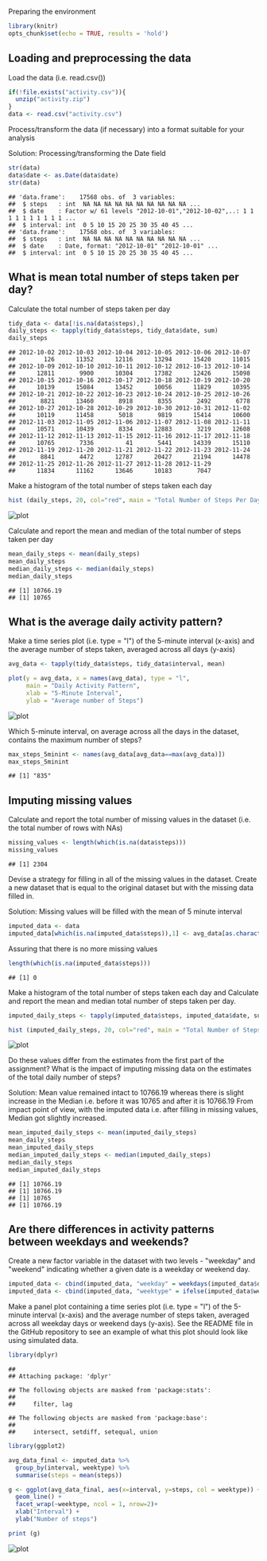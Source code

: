 Preparing the environment

```r
library(knitr)
opts_chunk$set(echo = TRUE, results = 'hold')
```
## Loading and preprocessing the data

Load the data (i.e. read.csv())

```r
if(!file.exists("activity.csv")){
  unzip("activity.zip")
}
data <- read.csv("activity.csv")
```

Process/transform the data (if necessary) into a format suitable for your analysis

Solution: Processing/transforming the Date field

```r
str(data)
data$date <- as.Date(data$date)
str(data)
```

```
## 'data.frame':	17568 obs. of  3 variables:
##  $ steps   : int  NA NA NA NA NA NA NA NA NA NA ...
##  $ date    : Factor w/ 61 levels "2012-10-01","2012-10-02",..: 1 1 1 1 1 1 1 1 1 1 ...
##  $ interval: int  0 5 10 15 20 25 30 35 40 45 ...
## 'data.frame':	17568 obs. of  3 variables:
##  $ steps   : int  NA NA NA NA NA NA NA NA NA NA ...
##  $ date    : Date, format: "2012-10-01" "2012-10-01" ...
##  $ interval: int  0 5 10 15 20 25 30 35 40 45 ...
```


## What is mean total number of steps taken per day?

Calculate the total number of steps taken per day

```r
tidy_data <- data[!is.na(data$steps),]
daily_steps <- tapply(tidy_data$steps, tidy_data$date, sum)
daily_steps
```

```
## 2012-10-02 2012-10-03 2012-10-04 2012-10-05 2012-10-06 2012-10-07 
##        126      11352      12116      13294      15420      11015 
## 2012-10-09 2012-10-10 2012-10-11 2012-10-12 2012-10-13 2012-10-14 
##      12811       9900      10304      17382      12426      15098 
## 2012-10-15 2012-10-16 2012-10-17 2012-10-18 2012-10-19 2012-10-20 
##      10139      15084      13452      10056      11829      10395 
## 2012-10-21 2012-10-22 2012-10-23 2012-10-24 2012-10-25 2012-10-26 
##       8821      13460       8918       8355       2492       6778 
## 2012-10-27 2012-10-28 2012-10-29 2012-10-30 2012-10-31 2012-11-02 
##      10119      11458       5018       9819      15414      10600 
## 2012-11-03 2012-11-05 2012-11-06 2012-11-07 2012-11-08 2012-11-11 
##      10571      10439       8334      12883       3219      12608 
## 2012-11-12 2012-11-13 2012-11-15 2012-11-16 2012-11-17 2012-11-18 
##      10765       7336         41       5441      14339      15110 
## 2012-11-19 2012-11-20 2012-11-21 2012-11-22 2012-11-23 2012-11-24 
##       8841       4472      12787      20427      21194      14478 
## 2012-11-25 2012-11-26 2012-11-27 2012-11-28 2012-11-29 
##      11834      11162      13646      10183       7047
```

Make a histogram of the total number of steps taken each day

```r
hist (daily_steps, 20, col="red", main = "Total Number of Steps Per Day", xlab = "Daily Steps")
```

![plot](Graphs/plot1.png)

Calculate and report the mean and median of the total number of steps taken per day

```r
mean_daily_steps <- mean(daily_steps)
mean_daily_steps
median_daily_steps <- median(daily_steps)
median_daily_steps
```

```
## [1] 10766.19
## [1] 10765
```


## What is the average daily activity pattern?

Make a time series plot (i.e. type = "l") of the 5-minute interval (x-axis) and the average number of steps taken, averaged across all days (y-axis)

```r
avg_data <- tapply(tidy_data$steps, tidy_data$interval, mean)

plot(y = avg_data, x = names(avg_data), type = "l", 
     main = "Daily Activity Pattern", 
     xlab = "5-Minute Interval", 
     ylab = "Average number of Steps")
```

![plot](Graphs/plot2.png)

Which 5-minute interval, on average across all the days in the dataset, contains the maximum number of steps?

```r
max_steps_5minint <- names(avg_data[avg_data==max(avg_data)]) 
max_steps_5minint
```

```
## [1] "835"
```

## Imputing missing values

Calculate and report the total number of missing values in the dataset (i.e. the total number of rows with NAs)

```r
missing_values <- length(which(is.na(data$steps)))
missing_values
```

```
## [1] 2304
```

Devise a strategy for filling in all of the missing values in the dataset.
Create a new dataset that is equal to the original dataset but with the missing data filled in.

Solution: Missing values will be filled with the mean of 5 minute interval

```r
imputed_data <- data
imputed_data[which(is.na(imputed_data$steps)),1] <- avg_data[as.character(imputed_data[which(is.na(imputed_data$steps)),3])]
```
Assuring that there is no more missing values

```r
length(which(is.na(imputed_data$steps)))
```

```
## [1] 0
```
Make a histogram of the total number of steps taken each day and Calculate and report the mean and median total number of steps taken per day.  

```r
imputed_daily_steps <- tapply(imputed_data$steps, imputed_data$date, sum)

hist (imputed_daily_steps, 20, col="red", main = "Total Number of Steps Per Day (Imputed)", xlab = "Daily Steps (Imputed)")
```

![plot](Graphs/plot3.png)

Do these values differ from the estimates from the first part of the assignment? What is the impact of imputing missing data on the estimates of the total daily number of steps?

Solution: Mean value remained intact to 10766.19 whereas there is slight increase in the Median i.e. before it was 10765 and after it is 10766.19
From impact point of view, with the imputed data i.e. after filling in missing values, Median got slightly increased. 

```r
mean_imputed_daily_steps <- mean(imputed_daily_steps)
mean_daily_steps
mean_imputed_daily_steps
median_imputed_daily_steps <- median(imputed_daily_steps)
median_daily_steps
median_imputed_daily_steps
```

```
## [1] 10766.19
## [1] 10766.19
## [1] 10765
## [1] 10766.19
```

## Are there differences in activity patterns between weekdays and weekends?

Create a new factor variable in the dataset with two levels - "weekday" and "weekend" indicating whether a given date is a weekday or weekend day.

```r
imputed_data <- cbind(imputed_data, "weekday" = weekdays(imputed_data$date))
imputed_data <- cbind(imputed_data, "weektype" = ifelse(imputed_data$weekday == "Saturday" | imputed_data$weekday == "Sunday", "weekend", "weekday"))
```

Make a panel plot containing a time series plot (i.e. type = "l") of the 5-minute interval (x-axis) and the average number of steps taken, averaged across all weekday days or weekend days (y-axis). See the README file in the GitHub repository to see an example of what this plot should look like using simulated data.


```r
library(dplyr)
```

```
## 
## Attaching package: 'dplyr'
```

```
## The following objects are masked from 'package:stats':
## 
##     filter, lag
```

```
## The following objects are masked from 'package:base':
## 
##     intersect, setdiff, setequal, union
```

```r
library(ggplot2)

avg_data_final <- imputed_data %>%
  group_by(interval, weektype) %>%
  summarise(steps = mean(steps))

g <- ggplot(avg_data_final, aes(x=interval, y=steps, col = weektype)) + 
  geom_line() + 
  facet_wrap(~weektype, ncol = 1, nrow=2)+
  xlab("Interval") + 
  ylab("Number of steps")

print (g)
```

![plot](Graphs/plot4.png)

